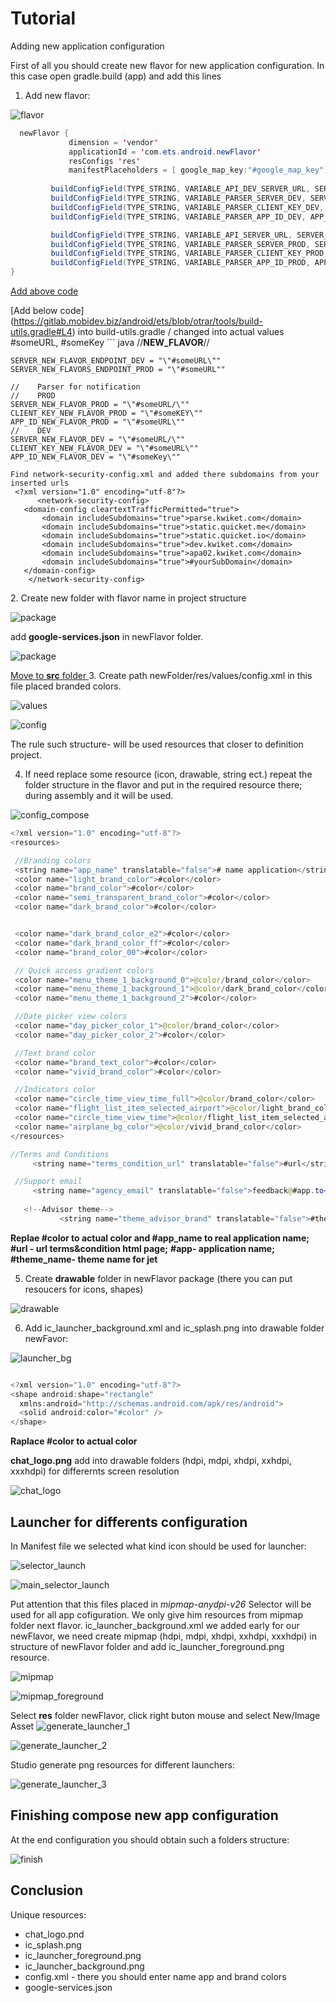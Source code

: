 # Tutorial 

   Adding new application configuration
 
 First of all you should create new flavor for new application configuration. In this case open gradle.build (app)  and add this lines
 1. Add new flavor:
 
![flavor](https://gitlab.mobidev.biz/android/ets/raw/otrar/screenshorts/flavors.png)
 
   ```java
     newFlavor {
                dimension = 'vendor'
                applicationId = 'com.ets.android.newFlavor'
                resConfigs 'res'
                manifestPlaceholders = [ google_map_key:"#google_map_key"]  //-> changed into actual value
                
            buildConfigField(TYPE_STRING, VARIABLE_API_DEV_SERVER_URL, SERVER_NEW_FALVOR_ENDPOINT_DEV)
            buildConfigField(TYPE_STRING, VARIABLE_PARSER_SERVER_DEV, SERVER_NEW_FALVOR_DEV)
            buildConfigField(TYPE_STRING, VARIABLE_PARSER_CLIENT_KEY_DEV, CLIENT_KEY_NEW_FALVOR_DEV)
            buildConfigField(TYPE_STRING, VARIABLE_PARSER_APP_ID_DEV, APP_ID_NEW_FALVOR_DEV)

            buildConfigField(TYPE_STRING, VARIABLE_API_SERVER_URL, SERVER_NEW_FALVOR_ENDPOINT_PROD)
            buildConfigField(TYPE_STRING, VARIABLE_PARSER_SERVER_PROD, SERVER_NEW_FALVOR_PROD)
            buildConfigField(TYPE_STRING, VARIABLE_PARSER_CLIENT_KEY_PROD, CLIENT_KEY_NEW_FALVOR_PROD)
            buildConfigField(TYPE_STRING, VARIABLE_PARSER_APP_ID_PROD, APP_ID_NEW_FALVOR_PROD)   
}
```
[Add above code ](https://gitlab.mobidev.biz/android/ets/blob/otrar/app/build.gradle#L72)

 [Add below code] (https://gitlab.mobidev.biz/android/ets/blob/otrar/tools/build-utils.gradle#L4) into build-utils.gradle /
 changed into actual values #someURL, #someKey
    ``` java
      //****NEW_FLAVOR****//

    SERVER_NEW_FLAVOR_ENDPOINT_DEV = "\"#someURL\""
    SERVER_NEW_FLAVORS_ENDPOINT_PROD = "\"#someURL""

    //    Parser for notification
    //    PROD
    SERVER_NEW_FLAVOR_PROD = "\"#someURL/\""
    CLIENT_KEY_NEW_FLAVOR_PROD = "\"#someKEY\""
    APP_ID_NEW_FLAVOR_PROD = "\"#someURL\""
    //    DEV
    SERVER_NEW_FLAVOR_DEV = "\"#someURL/\""
    CLIENT_KEY_NEW_FLAVOR_DEV = "\"#someURL\""
    APP_ID_NEW_FLAVOR_DEV = "\"#someKey\""
 ```
 Find network-security-config.xml and added there subdomains from your inserted urls
  <?xml version="1.0" encoding="utf-8"?>
       <network-security-config>
    <domain-config cleartextTrafficPermitted="true">
        <domain includeSubdomains="true">parse.kwiket.com</domain>
        <domain includeSubdomains="true">static.quicket.me</domain>
        <domain includeSubdomains="true">static.quicket.io</domain>
        <domain includeSubdomains="true">dev.kwiket.com</domain>
        <domain includeSubdomains="true">apa02.kwiket.com</domain>
        <domain includeSubdomains="true">#yourSubDomain</domain>
    </domain-config>
     </network-security-config>
 ```

[screenshots]: https://gitlab.mobidev.biz/android/ets/tree/otrar/screenshorts
 2. Create new folder with flavor name in project structure
 
![package](https://gitlab.mobidev.biz/android/ets/raw/otrar/screenshorts/new_package.png)

 add **google-services.json** in newFlavor folder.
 
 ![package](https://gitlab.mobidev.biz/android/ets/raw/otrar/screenshorts/added_google.png)

[Move to **src** folder ](https://gitlab.mobidev.biz/android/ets/tree/otrar/app/src)
 3. Create path newFolder/res/values/config.xml in this file placed branded colors. 
 
![values](https://gitlab.mobidev.biz/android/ets/raw/otrar/screenshorts/resources.png)

![config](https://gitlab.mobidev.biz/android/ets/raw/otrar/screenshorts/config.png)

 
 The rule such structure- will be used resources that closer to definition project.
 
 4. If need replace some resource (icon, drawable, string ect.) repeat the 
folder structure in the flavor and put in the required resource there; during 
assembly and it will be used.

![config_compose](https://gitlab.mobidev.biz/android/ets/raw/otrar/screenshorts/compose_config.png)

   ```java
   <?xml version="1.0" encoding="utf-8"?>
<resources>

    //Branding colors
    <string name="app_name" translatable="false"># name application</string>
    <color name="light_brand_color">#color</color>
    <color name="brand_color">#color</color>
    <color name="semi_transparent_brand_color">#color</color>
    <color name="dark_brand_color">#color</color>


    <color name="dark_brand_color_e2">#color</color>
    <color name="dark_brand_color_ff">#color</color>
    <color name="brand_color_00">#color</color>

    // Quick access gradient colors
    <color name="menu_theme_1_background_0">@color/brand_color</color>
    <color name="menu_theme_1_background_1">@color/dark_brand_color</color>
    <color name="menu_theme_1_background_2">#color</color>

    //Date picker view colors
    <color name="day_picker_color_1">@color/brand_color</color>
    <color name="day_picker_color_2">#color</color>

    //Text brand color
    <color name="brand_text_color">#color</color>
    <color name="vivid_brand_color">#color</color>

    //Indicators color
    <color name="circle_time_view_time_full">@color/brand_color</color>
    <color name="flight_list_item_selected_airport">@color/light_brand_color</color>
    <color name="circle_time_view_time">@color/flight_list_item_selected_airport</color>
    <color name="airplane_bg_color">@color/vivid_brand_color</color>
</resources>

 //Terms and Conditions
        <string name="terms_condition_url" translatable="false">#url</string>
   
    //Support email
        <string name="agency_email" translatable="false">feedback@#app.to</string> 
        
      <!--Advisor theme-->
              <string name="theme_advisor_brand" translatable="false">#theme_name</string>          

```
**Replae #color to actual color and #app_name to real application name; #url - url terms&condition html page;**
 **#app- application name; #theme_name- theme name for jet**

5. Create **drawable** folder in newFlavor package (there you can put resoucers for icons,  shapes)

![drawable](https://gitlab.mobidev.biz/android/ets/raw/otrar/screenshorts/drawable.png)

6. Add ic_launcher_background.xml and ic_splash.png  into drawable folder newFavor:

![launcher_bg](https://gitlab.mobidev.biz/android/ets/raw/otrar/screenshorts/launcher_bg.png)

  ```java
  
  <?xml version="1.0" encoding="utf-8"?>
<shape android:shape="rectangle"
    xmlns:android="http://schemas.android.com/apk/res/android">
    <solid android:color="#color" />
</shape>
  
  ```
 **Raplace #color to actual color**
 
 **chat_logo.png** add into drawable folders (hdpi, mdpi, xhdpi, xxhdpi, xxxhdpi) for differernts screen resolution 

![chat_logo](https://gitlab.mobidev.biz/android/ets/raw/otrar/screenshorts/chat_logo.png)

## Launcher for differents configuration


In Manifest file we selected what kind icon should be used for launcher:

![selector_launch](https://gitlab.mobidev.biz/android/ets/raw/otrar/screenshorts/selector_launcher.png)

![main_selector_launch](https://gitlab.mobidev.biz/android/ets/raw/otrar/screenshorts/main_selector_launcher.png)

Put attention that this files placed in *mipmap-anydpi-v26* Selector will be used for all app cofiguration. We only give him resources from mipmap folder next flavor.
ic_launcher_background.xml we added early for our newFlavor, we need create mipmap (hdpi, mdpi, xhdpi, xxhdpi, xxxhdpi)
in structure of newFlavor folder and add ic_launcher_foreground.png resource.

![mipmap](https://gitlab.mobidev.biz/android/ets/raw/otrar/screenshorts/add_mipmap_folder.png)

![mipmap_foreground](https://gitlab.mobidev.biz/android/ets/raw/otrar/screenshorts/add_foreground_launcher.png)

Select **res** folder newFlavor, click right buton mouse and select New/Image Asset 
![generate_launcher_1](https://gitlab.mobidev.biz/android/ets/raw/otrar/screenshorts/generate_launcher_1.png)

![generate_launcher_2](https://gitlab.mobidev.biz/android/ets/raw/otrar/screenshorts/generate_launcher_2.png)

Studio generate png resources for different launchers:

![generate_launcher_3](https://gitlab.mobidev.biz/android/ets/raw/otrar/screenshorts/generate_launcher_3.png)

## Finishing compose new app configuration 

At the end configuration you should obtain such a folders structure:

![finish](https://gitlab.mobidev.biz/android/ets/raw/otrar/screenshorts/new_flavor_finish.png)


## Conclusion

 Unique resources:
  
*  chat_logo.pnd
*  ic_splash.png
*  ic_launcher_foreground.png
*  ic_launcher_background.png
*  config.xml - there you should enter name app and brand colors
*  google-services.json
  
